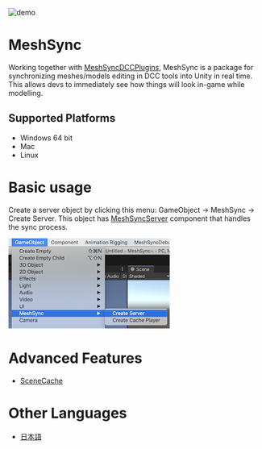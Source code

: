 ![demo](images/Demo.gif)
# MeshSync

Working together with [MeshSyncDCCPlugins](https://github.com/Unity-Technologies/MeshSyncDCCPlugins), MeshSync is a package for synchronizing meshes/models editing in DCC tools into Unity in real time.
This allows devs to immediately see how things will look in-game while modelling.  

## Supported Platforms

- Windows 64 bit
- Mac
- Linux

# Basic usage

Create a server object by clicking this menu: GameObject -> MeshSync -> Create Server. 
This object has [MeshSyncServer](en/MeshSyncServer.md) component that handles the sync process.

![Menu](images/MenuCreateServer.png)

# Advanced Features
- [SceneCache](en/SceneCache.md)

# Other Languages
- [日本語](jp/index.md)









